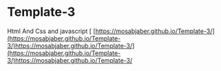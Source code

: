 # Template-3
Html And Css and javascript [ [https://mosabjaber.github.io/Template-3/](https://mosabjaber.github.io/Template-3/)https://mosabjaber.github.io/Template-3/](https://mosabjaber.github.io/Template-3/)https://mosabjaber.github.io/Template-3/

